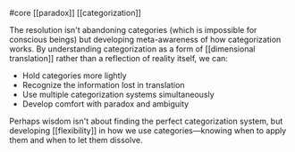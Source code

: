#core 
[[paradox]] [[categorization]] 

The resolution isn't abandoning categories (which is impossible for conscious beings) but developing meta-awareness of how categorization works. By understanding categorization as a form of [[dimensional translation]] rather than a reflection of reality itself, we can:

- Hold categories more lightly
- Recognize the information lost in translation
- Use multiple categorization systems simultaneously
- Develop comfort with paradox and ambiguity

Perhaps wisdom isn't about finding the perfect categorization system, but developing [[flexibility]] in how we use categories—knowing when to apply them and when to let them dissolve.

